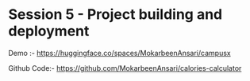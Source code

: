 # Session 5 - Project building and deployment 

Demo :- https://huggingface.co/spaces/MokarbeenAnsari/campusx

Github Code:- https://github.com/MokarbeenAnsari/calories-calculator


